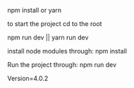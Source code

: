 npm install or yarn

to start the project cd to the root

npm run dev || yarn run dev

install node modules through:
npm install

Run the project through:
npm run dev

Version=4.0.2
